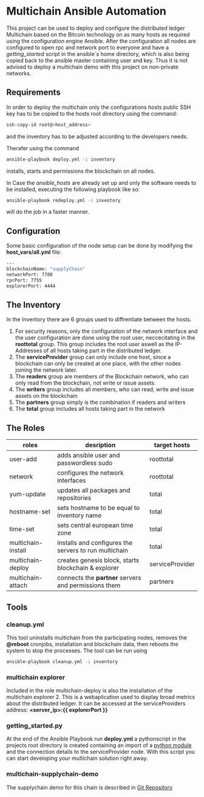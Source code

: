 # Multichain Ansible Automation
This project can be used to deploy and configure the distributed ledger Multichain based on the Bitcoin technology on as many hosts as required using the configuration engine Ansible.
After the configuration all nodes are configured to open rpc and network port to everyone and have a *getting_started* script in the ansible´s home directory, which is also being copied back to the ansible master containing user and key.
Thus it is not advised to deploy a multichain demo with this project on non-private networks.

## Requirements
In order to deploy the multichain only the configurations hosts public SSH key has to be copied to the hosts root directory using the command:
```bash
ssh-copy-id root@<host_address>
``` 
and the inventory has to be adjusted according to the developers needs.

Therafer using the command 
```bash
ansible-playbook deploy.yml -i inventory
```
installs, starts and permissions the blockchain on all nodes.

In Case the *ansible_hosts* are already set up and only the software needs to be installed, executing the following playbook like so:
```bash
ansible-playbook redeploy.yml -i inventory
```
will do the job in a faster manner.

## Configuration
Some basic configuration of the node setup can be done by modifying the **host_vars/all.yml** file:

```bash
---
blockchainName: "supplyChain"
networkPort: 7700
rpcPort: 7755
explorerPort: 4444
``` 

## The Inventory
In the Inventory there are 6 groups used to diffrentiate between the hosts.
1. For security reasons, only the configuration of the network interface and the user configuration are done using the root user, neccecitating in the **roottotal** group. This group includes the root user aswell as the IP-Addresses of all hosts taking part in the distributed ledger.
2. The **serviceProvider** group can only include one host, since a blockchain can only be created at one place, with the other nodes joining the network later.
3. The **readers** group are members of the Blockchain network, who can only read from the blockchain, not write or issue assets.
4. The **writers** group includes all members, who can read, write and issue assets on the blockchain
5. The **partners** group simply is the combination if readers and writers
6. The **total** group includes all hosts taking part in the network

## The Roles

| roles              | desription                                            | target hosts |
|--------------------|-------------------------------------------------------|--------------|
| user-add           | adds ansible user and passwordless sudo               | roottotal    |
| network            | configures the network interfaces                     | roottotal    |
| yum-update         | updates all packages and repositories                 | total        |
| hostname-set       | sets hostname to be equal to inventory name           | total        |
| time-set           | sets central european time zone                       | total        |
| multichain-install | installs and configures the servers to run multichain | total        |
| multichain-deploy  | creates genesis block, starts blockchain & explorer   | serviceProvider   |
| multichain-attach  | connects the **partner** servers and permissions them | partners     |

## Tools

### cleanup.yml
This tool uninstalls multichain from the participating nodes, removes the **@reboot** cronjobs, installation and blockchain data, then reboots the system to stop the processes.
The tool can be run using 
```bash
ansible-playbook cleanup.yml -i inventory
```

### multichain explorer
Included in the role multichain-deploy is also the installation of the multichain explorer 2.
This is a webaplication used to display broad metrics about the distributed ledger. It can be accessed at the serviceProviders address: **<server_ip>:{{ explorerPort }}**

### getting_started.py
At the end of the Ansible Playbook run **deploy.yml** a pythonscript in the projects root directory is created containing an import of a [python module](https://github.com/coblo/mcrpc) and the connection details to the serviceProvider node.
With this script you can start developing your multichain solution right away.

### multichain-supplychain-demo
The supplychain demo for this chain is described in [Git Repository](https://github.com/joengelh/multichain-supplychain-demo)

